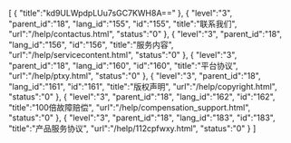 [
	{
		"title":"kd9ULWpdpLUu7sGC7KWH8A=="
	},
	{
		"level":"3",
		"parent_id":"18",
		"lang_id":"155",
		"id":"155",
		"title":"联系我们",
		"url":"/help/contactus.html",
		"status":"0"
	},
	{
		"level":"3",
		"parent_id":"18",
		"lang_id":"156",
		"id":"156",
		"title":"服务内容",
		"url":"/help/servicecontent.html",
		"status":"0"
	},
	{
		"level":"3",
		"parent_id":"18",
		"lang_id":"160",
		"id":"160",
		"title":"平台协议",
		"url":"/help/ptxy.html",
		"status":"0"
	},
	{
		"level":"3",
		"parent_id":"18",
		"lang_id":"161",
		"id":"161",
		"title":"版权声明",
		"url":"/help/copyright.html",
		"status":"0"
	},
	{
		"level":"3",
		"parent_id":"18",
		"lang_id":"162",
		"id":"162",
		"title":"100倍故障赔偿",
		"url":"/help/compensation_support.html",
		"status":"0"
	},
	{
		"level":"3",
		"parent_id":"18",
		"lang_id":"183",
		"id":"183",
		"title":"产品服务协议",
		"url":"/help/112cpfwxy.html",
		"status":"0"
	}
]